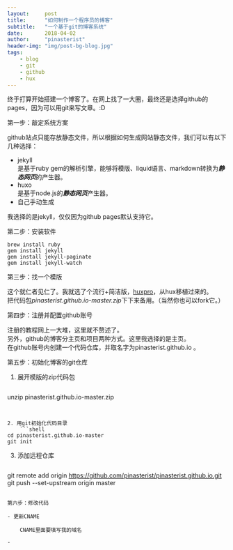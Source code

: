 ```yaml
---
layout:     post
title:      "如何制作一个程序员的博客"
subtitle:   "一个基于git的博客系统"
date:       2018-04-02
author:     "pinasterist"
header-img: "img/post-bg-blog.jpg"
tags:
    - blog
    - git
    - github
    - hux
---
```


终于打算开始搭建一个博客了。在网上找了一大圈，最终还是选择github的pages，因为可以用git来写文章。:D

第一步：敲定系统方案

github站点只能存放静态文件，所以根据如何生成网站静态文件，我们可以有以下几种选择：

- jekyll  
    是基于ruby gem的解析引擎，能够将模版、liquid语言、markdown转换为***静态网页***的产生器。
- huxo  
    是基于node.js的***静态网页***产生器。
- 自己手动生成

我选择的是jekyll，仅仅因为github pages默认支持它。

第二步：安装软件

```shell
brew install ruby
gem install jekyll
gem install jekyll-paginate
gem install jekyll-watch
```

第三步：找一个模版

这个就仁者见仁了。我就选了个流行+简洁版，[huxpro](https://github.com/Huxpro/huxpro.github.io)，从hux移植过来的。  
把代码包*pinasterist.github.io-master.zip*下下来备用。（当然你也可以fork它。）

第四步：注册并配置github账号

注册的教程网上一大堆，这里就不赘述了。  
另外，github的博客分主页和项目两种方式。这里我选择的是主页。  
在github账号内创建一个代码仓库，并取名字为pinasterist.github.io 。

第五步：初始化博客的git仓库

1. 展开模版的zip代码包  
    ```shell
unzip pinasterist.github.io-master.zip
```


2. 用git初始化代码目录  
    ```shell
cd pinasterist.github.io-master
git init
```

3. 添加远程仓库  
    ```shell
git remote add origin https://github.com/pinasterist/pinasterist.github.io.git
git push --set-upstream origin master
```

第六步：修改代码

- 更新CNAME

    CNAME里面要填写我的域名

- 

